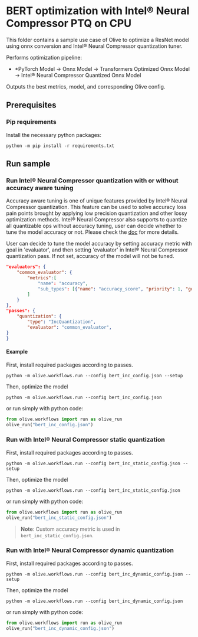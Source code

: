 # BERT optimization with Intel® Neural Compressor PTQ on CPU
This folder contains a sample use case of Olive to optimize a ResNet model using onnx conversion and Intel® Neural Compressor quantization tuner.

Performs optimization pipeline:
- *PyTorch Model -> Onnx Model -> Transformers Optimized Onnx Model -> Intel® Neural Compressor Quantized Onnx Model

Outputs the best metrics, model, and corresponding Olive config.

## Prerequisites
### Pip requirements
Install the necessary python packages:
```
python -m pip install -r requirements.txt
```

## Run sample
### Run Intel® Neural Compressor quantization with or without accuracy aware tuning

Accuracy aware tuning is one of unique features provided by Intel® Neural Compressor quantization. This feature can be used to solve accuracy loss pain points brought by applying low precision quantization and other lossy optimization methods. Intel® Neural Compressor also supports to quantize all quantizable ops without accuracy tuning, user can decide whether to tune the model accuracy or not. Please check the [doc](https://github.com/intel/neural-compressor/blob/master/docs/source/quantization.md) for more details.

User can decide to tune the model accuracy by setting accuracy metric with goal in 'evaluator', and then setting 'evaluator' in Intel® Neural Compressor quantization pass. If not set, accuracy of the model will not be tuned.

```json
"evaluators": {
    "common_evaluator": {
        "metrics":[
            "name": "accuracy",
            "sub_types": [{"name": "accuracy_score", "priority": 1, "goal": {"type": "percent-max-degradation", "value": 0.02}}],
        ]
    }
},
"passes": {
    "quantization": {
        "type": "IncQuantization",
        "evaluator": "common_evaluator",
}
}

```

#### Example
First, install required packages according to passes.
```
python -m olive.workflows.run --config bert_inc_config.json --setup
```
Then, optimize the model
```
python -m olive.workflows.run --config bert_inc_config.json
```
or run simply with python code:
```python
from olive.workflows import run as olive_run
olive_run("bert_inc_config.json")
```

### Run with Intel® Neural Compressor static quantization

First, install required packages according to passes.
```
python -m olive.workflows.run --config bert_inc_static_config.json --setup
```
Then, optimize the model
```
python -m olive.workflows.run --config bert_inc_static_config.json
```
or run simply with python code:
```python
from olive.workflows import run as olive_run
olive_run("bert_inc_static_config.json")
```

> **Note**: Custom accuracy metric is used in `bert_inc_static_config.json`.

### Run with Intel® Neural Compressor dynamic quantization
First, install required packages according to passes.
```
python -m olive.workflows.run --config bert_inc_dynamic_config.json --setup
```
Then, optimize the model
```
python -m olive.workflows.run --config bert_inc_dynamic_config.json
```
or run simply with python code:
```python
from olive.workflows import run as olive_run
olive_run("bert_inc_dynamic_config.json")
```
